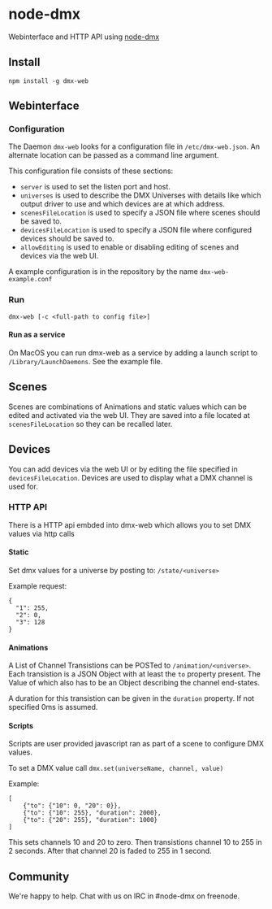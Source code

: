 # node-dmx

Webinterface and HTTP API using [node-dmx](https://github.com/node-dmx/dmx)

## Install

`npm install -g dmx-web`

## Webinterface

### Configuration

The Daemon `dmx-web` looks for a configuration file in `/etc/dmx-web.json`. An alternate location can be passed as a command line argument.

This configuration file consists of these sections:
- `server` is used to set the listen port and host.
- `universes` is used to describe the DMX Universes with details like which output driver to use and which devices are at which address.
- `scenesFileLocation` is used to specify a JSON file where scenes should be saved to. 
- `devicesFileLocation` is used to specify a JSON file where configured devices should be saved to. 
- `allowEditing` is used to enable or disabling editing of scenes and devices via the web UI. 

A example configuration is in the repository by the name `dmx-web-example.conf`

### Run

`dmx-web [-c <full-path to config file>]`

#### Run as a service

On MacOS you can run dmx-web as a service by adding a launch script to `/Library/LaunchDaemons`. See the example file.

## Scenes
Scenes are combinations of Animations and static values which can be edited and activated via the web UI. They are saved into a file located at `scenesFileLocation` so they can be recalled later.

## Devices
You can add devices via the web UI or by editing the file specified in `devicesFileLocation`. Devices are used to display what a DMX channel is used for.

### HTTP API
There is a HTTP api embded into dmx-web which allows you to set DMX values via http calls

#### Static
Set dmx values for a universe by posting to: `/state/<universe>`

Example request:
```
{
  "1": 255,
  "2": 0,
  "3": 128
} 
```

#### Animations
A List of Channel Transistions can be POSTed to `/animation/<universe>`. Each transistion is a JSON Object with at least the `to` property present. The Value of which also has to be an Object describing the channel end-states.

A duration for this transistion can be given in the `duration` property.
If not specified 0ms is assumed.

#### Scripts
Scripts are user provided javascript ran as part of a scene to configure DMX values.

To set a DMX value call `dmx.set(universeName, channel, value)`

Example:

	[
		{"to": {"10": 0, "20": 0}},
		{"to": {"10": 255}, "duration": 2000},
		{"to": {"20": 255}, "duration": 1000}
	]

This sets channels 10 and 20 to zero. Then transistions channel 10 to 255 in 2 seconds. After that channel 20 is faded to 255 in 1 second.


## Community

We're happy to help. Chat with us on IRC in #node-dmx on freenode.
